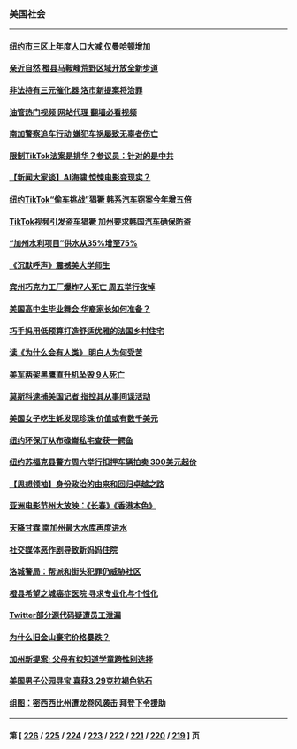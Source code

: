 ### 美国社会
---
#### [纽约市三区上年度人口大减 仅曼哈顿增加](../../pages/ncid1078160/n13962935.md?04011245) 
#### [亲近自然 橙县马鞍峰荒野区域开放全新步道](../../pages/ncid1078160/n13962898.md?04011245) 
#### [非法持有三元催化器 洛市新提案将治罪](../../pages/ncid1078160/n13962858.md?04011245) 
#### [油管热门视频 网站代理 翻墙必看视频](http://138.2.39.72:81/youtube.html?epic-marker?04011245)
#### [南加警察追车行动 嫌犯车祸屡致无辜者伤亡](../../pages/ncid1078160/n13962840.md?04011245) 
#### [限制TikTok法案是排华？参议员：针对的是中共](../../pages/ncid1078160/n13962784.md?04011245) 
#### [【新闻大家谈】AI海啸 惊悚电影变现实？](../../pages/ncid1078160/n13962631.md?04011245) 
#### [纽约TikTok“偷车挑战”猖獗 韩系汽车窃案今年增五倍](../../pages/ncid1078160/n13962253.md?04011245) 
#### [TikTok视频引发盗车猖獗 加州要求韩国汽车确保防盗](../../pages/ncid1078160/n13962293.md?04011245) 
#### [“加州水利项目”供水从35%增至75%](../../pages/ncid1078160/n13962268.md?04011245) 
#### [《沉默呼声》震撼美大学师生](../../pages/ncid1078160/n13962185.md?04011245) 
#### [宾州巧克力工厂爆炸7人死亡 周五举行夜悼](../../pages/ncid1078160/n13962005.md?04011245) 
#### [美国高中生毕业舞会 华裔家长如何准备？](../../pages/ncid1078160/n13962147.md?04011245) 
#### [巧手妈用低预算打造舒适优雅的法国乡村住宅](../../pages/ncid1078160/n13961642.md?04011245) 
#### [读《为什么会有人类》 明白人为何受苦](../../pages/ncid1078160/n13960541.md?04011245) 
#### [美军两架黑鹰直升机坠毁 9人死亡](../../pages/ncid1078160/n13961814.md?04011245) 
#### [莫斯科逮捕美国记者 指控其从事间谍活动](../../pages/ncid1078160/n13961716.md?04011245) 
#### [美国女子吃生蚝发现珍珠 价值或有数千美元](../../pages/ncid1078160/n13961410.md?04011245) 
#### [纽约环保厅从布碌崙私宅查获一鳄鱼](../../pages/ncid1078160/n13961456.md?04011245) 
#### [纽约苏福克县警方周六举行扣押车辆拍卖 300美元起价](../../pages/ncid1078160/n13961474.md?04011245) 
#### [【思想领袖】身份政治的由来和回归卓越之路](../../pages/ncid1078160/n13929034.md?04011245) 
#### [亚洲电影节州大放映：《长春》《香港本色》](../../pages/ncid1078160/n13961316.md?04011245) 
#### [天降甘霖 南加州最大水库再度进水](../../pages/ncid1078160/n13961301.md?04011245) 
#### [社交媒体恶作剧导致新妈妈住院](../../pages/ncid1078160/n13961235.md?04011245) 
#### [洛城警局：帮派和街头犯罪仍威胁社区](../../pages/ncid1078160/n13960754.md?04011245) 
#### [橙县希望之城癌症医院 寻求专业化与个性化](../../pages/ncid1078160/n13960676.md?04011245) 
#### [Twitter部分源代码疑遭员工泄漏](../../pages/ncid1078160/n13960680.md?04011245) 
#### [为什么旧金山豪宅价格暴跌？](../../pages/ncid1078160/n13960677.md?04011245) 
#### [加州新提案: 父母有权知道学童跨性别选择](../../pages/ncid1078160/n13960642.md?04011245) 
#### [美国男子公园寻宝 喜获3.29克拉褐色钻石](../../pages/ncid1078160/n13960001.md?04011245) 
#### [组图：密西西比州遭龙卷风袭击 拜登下令援助](../../pages/ncid1078160/n13960233.md?04011245) 

---
#### 第 [ [226](./226.md?04011245) / [225](./225.md?04011245) / [224](./224.md?04011245) / [223](./223.md?04011245) / [222](./222.md?04011245) / [221](./221.md?04011245) / [220](./220.md?04011245) / [219](./219.md?04011245) ] 页
